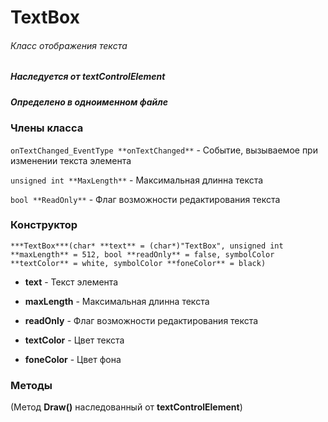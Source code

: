 # TextBox
###### Класс отображения текста
##### Наследуется от textControlElement 
##### Определено в одноименном файле


### Члены класса

`onTextChanged_EventType **onTextChanged**` - Событие, вызываемое при изменении текста элемента

`unsigned int **MaxLength**` - Максимальная длинна текста

`bool **ReadOnly**` - Флаг возможности редактирования текста


### Конструктор

`***TextBox***(char* **text** = (char*)"TextBox", unsigned int **maxLength** = 512, bool **readOnly** = false, symbolColor **textColor** = white, symbolColor **foneColor** = black)`

* **text** - Текст элемента

* **maxLength** - Максимальная длинна текста

* **readOnly** - Флаг возможности редактирования текста

* **textColor** - Цвет текста

* **foneColor** - Цвет фона


### Методы

(Метод **Draw()** наследованный от **textControlElement**)
